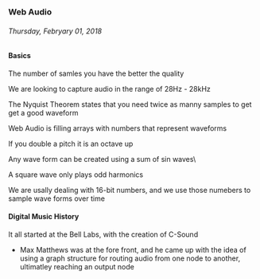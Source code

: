 ### Web Audio
###### Thursday, Febryary 01, 2018

#### Basics
The number of samles you have the better the quality

We are looking to capture audio in the range of 28Hz - 28kHz

The Nyquist Theorem states that you need twice as manny samples to get get a good waveform

Web Audio is filling arrays with numbers that represent waveforms

If you double a pitch it is an octave up

Any wave form can be created using a sum of sin waves\

A square wave only plays odd harmonics

We are usally dealing with 16-bit numbers, and we use those numebers to sample wave forms over time

#### Digital Music History

It all started at the Bell Labs, with the creation of C-Sound
  - Max Matthews was at the fore front, and he came up with the idea of using a graph structure for routing audio from one node to another, ultimatley reaching an output node
